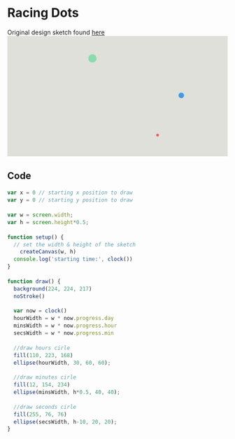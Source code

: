 # Racing Dots
Original design sketch found [here](https://github.com/neil-oliver/dvia-2019/tree/master/1.mapping-time/process)
![](./Racing-dots-screenshot.png)

## Code
```javascript
var x = 0 // starting x position to draw
var y = 0 // starting y position to draw

var w = screen.width;
var h = screen.height*0.5;

function setup() {
  // set the width & height of the sketch
	createCanvas(w, h)
  console.log('starting time:', clock())
}

function draw() {
  background(224, 224, 217)
  noStroke()

  var now = clock()
  hourWidth = w * now.progress.day
  minsWidth = w * now.progress.hour
  secsWidth = w * now.progress.min

  //draw hours cirle
  fill(110, 223, 168)
  ellipse(hourWidth, 30, 60, 60);
  
  //draw minutes cirle
  fill(12, 154, 234)
  ellipse(minsWidth, h*0.5, 40, 40);

  //draw seconds cirle
  fill(255, 76, 76)
  ellipse(secsWidth, h-10, 20, 20);
}
```
